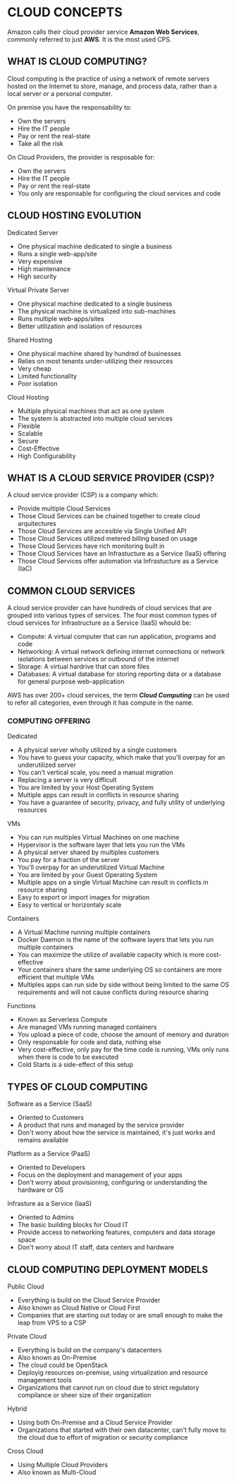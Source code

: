 # CLOUD CONCEPTS

Amazon calls their cloud provider service **Amazon Web Services**, commonly referred to just **AWS**. It is the most used CPS.

## WHAT IS CLOUD COMPUTING?

Cloud computing is the practice of using a network of remote servers hosted on the Internet to store, manage, and process data, rather than a local server or a personal computer.

On premise you have the responsability to:
 - Own the servers
 - Hire the IT people
 - Pay or rent the real-state
 - Take all the risk

On Cloud Providers, the provider is resposable for:
 - Own the servers
 - Hire the IT people
 - Pay or rent the real-state
 - You only are responsable for configuring the cloud services and code

## CLOUD HOSTING EVOLUTION

Dedicated Server
 - One physical machine dedicated to single a business
 - Runs a single web-app/site
 - Very expensive
 - High maintenance
 - High security

Virtual Private Server
- One physical machine dedicated to a single business
- The physical machine is virtualized into sub-machines
- Runs multiple web-apps/sites
- Better utilization and isolation of resources

Shared Hosting
 - One physical machine shared by hundred of businesses
 - Relies on most tenants under-utilizing their resources
 - Very cheap
 - Limited functionality
 - Poor isolation

Cloud Hosting
 - Multiple physical machines that act as one system
 - The system is abstracted into multiple cloud services
 - Flexible
 - Scalable
 - Secure
 - Cost-Effective
 - High Configurability


## WHAT IS A CLOUD SERVICE PROVIDER (CSP)?

A cloud service provider (CSP) is a company which:
 - Provide multiple Cloud Services
 - Those Cloud Services can be chained together to create cloud arquitectures
 - Those Cloud Services are accesible via Single Unified API
 - Those Cloud Services utilized metered billing based on usage
 - Those Cloud Services have rich monitoring built in
 - Those Cloud Services have an Infrastucture as a Service (IaaS) offering
 - Those Cloud Services offer automation via Infrastucture as a Service (IaC)

## COMMON CLOUD SERVICES

A cloud service provider can have hundreds of cloud services that are grouped into various types of services. The four most common types of cloud services for Infrastructure as a Service (IaaS) whould be:

 - Compute: A virtual computer that can run application, programs and code
 - Networking: A virtual network defining internet connections or network isolations between services or outbound of the internet
 - Storage: A virtual hardrive that can store files
 - Databases: A virtual database for storing reporting data or a database for general purpose web-application

AWS has over 200+ cloud services, the term ***Cloud Computing*** can be used to refer all categories, even through it has compute in the name.


### COMPUTING OFFERING

Dedicated
 - A physical server wholly utilized by a single customers
 - You have to guess your capacity, which make that you'll overpay for an underutilized server
 - You can't vertical scale, you need a manual migration
 - Replacing a server is very difficult
 - You are limited by your Host Operating System
 - Multiple apps can result in conflicts in resource sharing
 - You have a guarantee of security, privacy, and fully utility of underlying resources

VMs
 - You can run multiples Virtual Machines on one machine
 - Hypervisor is the software layer that lets you run the VMs
 - A physical server shared by multiples customers
 - You pay for a fraction of the server
 - You'll overpay for an underutilized Virtual Machine
 - You are limited by your Guest Operating System
 - Multiple apps on a single Virtual Machine can result in conflicts in resource sharing
 - Easy to export or import images for migration
 - Easy to vertical or horizontaly scale

Containers
 - A Virtual Machine running multiple containers
 - Docker Daemon is the name of the software layers that lets you run multiple containers
 - You can maximize the utilize of available capacity which is more cost-effective
 - Your containers share the same underlying OS so containers are more efficient that multiple VMs
 - Multiples apps can run side by side without being limited to the same OS requirements and will not cause conflicts during resource sharing

Functions
 - Known as Serverless Compute
 - Are managed VMs running managed containers
 - You upload a piece of code, choose the amount of memory and duration
 - Only responsable for code and data, nothing else
 - Very cost-effective, only pay for the time code is running, VMs only runs when there is code to be executed
 - Cold Starts is a side-effect of this setup


## TYPES OF CLOUD COMPUTING

Software as a Service (SaaS)
 - Oriented to Customers
 - A product that runs and managed by the service provider
 - Don't worry about how the service is maintained, it's just works and remains available

Platform as a Service (PaaS)
 - Oriented to Developers
 - Focus on the deployment and management of your apps
 - Don't worry about provisioning, configuring or understanding the hardware or OS

Infrasture as a Service (IaaS)
 - Oriented to Admins
 - The basic building blocks for Cloud IT
 - Provide access to networking features, computers and data storage space
 - Don't worry about IT staff, data centers and hardware


## CLOUD COMPUTING DEPLOYMENT MODELS

Public Cloud
 - Everything is build on the Cloud Service Provider
 - Also known as Cloud Native or Cloud First
 - Companies that are starting out today or are small enough to make the leap from VPS to a CSP

Private Cloud
 - Everything is build on the company's datacenters
 - Also known as On-Premise
 - The cloud could be OpenStack
 - Deployig resources on-premise, using virtualization and resource management tools
 - Organizations that cannot run on cloud due to strict regulatory compilance or sheer size of their organization

Hybrid
 - Using both On-Premise and a Cloud Service Provider
 - Organizations that started with their own datacenter, can't fully move to the cloud due to effort of migration or security compliance

Cross Cloud
 - Using Multiple Cloud Providers
 - Also known as Multi-Cloud